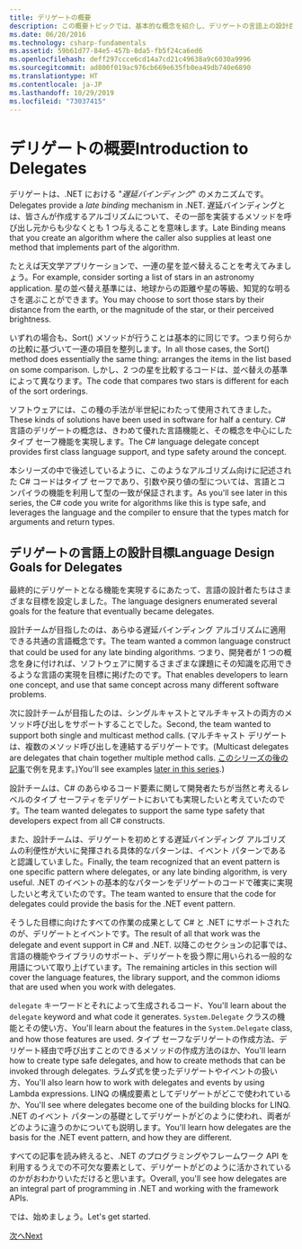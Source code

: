 ```yaml
---
title: デリゲートの概要
description: この概要トピックでは、基本的な概念を紹介し、デリゲートの言語上の設計目標について説明します。
ms.date: 06/20/2016
ms.technology: csharp-fundamentals
ms.assetid: 59b61d77-84e5-457b-8da5-fb5f24ca6ed6
ms.openlocfilehash: deff297ccce6cd14a7cd21c49638a9c6030a9996
ms.sourcegitcommit: ad800f019ac976cb669e635fb0ea49db740e6890
ms.translationtype: HT
ms.contentlocale: ja-JP
ms.lasthandoff: 10/29/2019
ms.locfileid: "73037415"
---
```

# <a name="introduction-to-delegates"></a><span data-ttu-id="b8466-103">デリゲートの概要</span><span class="sxs-lookup"><span data-stu-id="b8466-103">Introduction to Delegates</span></span>

<span data-ttu-id="b8466-104">デリゲートは、.NET における "*遅延バインディング*" のメカニズムです。</span><span class="sxs-lookup"><span data-stu-id="b8466-104">Delegates provide a *late binding* mechanism in .NET.</span></span> <span data-ttu-id="b8466-105">遅延バインディングとは、皆さんが作成するアルゴリズムについて、その一部を実装するメソッドを呼び出し元からも少なくとも 1 つ与えることを意味します。</span><span class="sxs-lookup"><span data-stu-id="b8466-105">Late Binding means that you create an algorithm where the caller also supplies at least one method that implements part of the algorithm.</span></span>

<span data-ttu-id="b8466-106">たとえば天文学アプリケーションで、一連の星を並べ替えることを考えてみましょう。</span><span class="sxs-lookup"><span data-stu-id="b8466-106">For example, consider sorting a list of stars in an astronomy application.</span></span>
<span data-ttu-id="b8466-107">星の並べ替え基準には、地球からの距離や星の等級、知覚的な明るさを選ぶことができます。</span><span class="sxs-lookup"><span data-stu-id="b8466-107">You may choose to sort those stars by their distance from the earth, or the magnitude of the star, or their perceived brightness.</span></span>

<span data-ttu-id="b8466-108">いずれの場合も、Sort() メソッドが行うことは基本的に同じです。つまり何らかの比較に基づいて一連の項目を整列します。</span><span class="sxs-lookup"><span data-stu-id="b8466-108">In all those cases, the Sort() method does essentially the same thing: arranges the items in the list based on some comparison.</span></span> <span data-ttu-id="b8466-109">しかし、2 つの星を比較するコードは、並べ替えの基準によって異なります。</span><span class="sxs-lookup"><span data-stu-id="b8466-109">The code that compares two stars is different for each of the sort orderings.</span></span>

<span data-ttu-id="b8466-110">ソフトウェアには、この種の手法が半世紀にわたって使用されてきました。</span><span class="sxs-lookup"><span data-stu-id="b8466-110">These kinds of solutions have been used in software for half a century.</span></span>
<span data-ttu-id="b8466-111">C# 言語のデリゲートの概念は、きわめて優れた言語機能と、その概念を中心にしたタイプ セーフ機能を実現します。</span><span class="sxs-lookup"><span data-stu-id="b8466-111">The C# language delegate concept provides first class language support, and type safety around the concept.</span></span>

<span data-ttu-id="b8466-112">本シリーズの中で後述しているように、このようなアルゴリズム向けに記述された C# コードはタイプ セーフであり、引数や戻り値の型については、言語とコンパイラの機能を利用して型の一致が保証されます。</span><span class="sxs-lookup"><span data-stu-id="b8466-112">As you'll see later in this series, the C# code you write for algorithms like this is type safe, and leverages the language and the compiler to ensure that the types match for arguments and return types.</span></span>

## <a name="language-design-goals-for-delegates"></a><span data-ttu-id="b8466-113">デリゲートの言語上の設計目標</span><span class="sxs-lookup"><span data-stu-id="b8466-113">Language Design Goals for Delegates</span></span>

<span data-ttu-id="b8466-114">最終的にデリゲートとなる機能を実現するにあたって、言語の設計者たちはさまざまな目標を設定しました。</span><span class="sxs-lookup"><span data-stu-id="b8466-114">The language designers enumerated several goals for the feature that eventually became delegates.</span></span>

<span data-ttu-id="b8466-115">設計チームが目指したのは、あらゆる遅延バインディング アルゴリズムに適用できる共通の言語概念です。</span><span class="sxs-lookup"><span data-stu-id="b8466-115">The team wanted a common language construct that could be used for any late binding algorithms.</span></span> <span data-ttu-id="b8466-116">つまり、開発者が 1 つの概念を身に付ければ、ソフトウェアに関するさまざまな課題にその知識を応用できるような言語の実現を目標に掲げたのです。</span><span class="sxs-lookup"><span data-stu-id="b8466-116">That enables developers to learn one concept, and use that same concept across many different software problems.</span></span>

<span data-ttu-id="b8466-117">次に設計チームが目指したのは、シングルキャストとマルチキャストの両方のメソッド呼び出しをサポートすることでした。</span><span class="sxs-lookup"><span data-stu-id="b8466-117">Second, the team wanted to support both single and multicast method calls.</span></span> <span data-ttu-id="b8466-118">(マルチキャスト デリゲートは、複数のメソッド呼び出しを連結するデリゲートです。</span><span class="sxs-lookup"><span data-stu-id="b8466-118">(Multicast delegates are delegates that chain together multiple method calls.</span></span> <span data-ttu-id="b8466-119">[このシリーズの後の記事](delegate-class.md)で例を見ます。)</span><span class="sxs-lookup"><span data-stu-id="b8466-119">You'll see examples [later in this series](delegate-class.md).)</span></span> 

<span data-ttu-id="b8466-120">設計チームは、C# のあらゆるコード要素に関して開発者たちが当然と考えるレベルのタイプ セーフティをデリゲートにおいても実現したいと考えていたのです。</span><span class="sxs-lookup"><span data-stu-id="b8466-120">The team wanted delegates to support the same type safety that developers expect from all C# constructs.</span></span> 

<span data-ttu-id="b8466-121">また、設計チームは、デリゲートを初めとする遅延バインディング アルゴリズムの利便性が大いに発揮される具体的なパターンは、イベント パターンであると認識していました。</span><span class="sxs-lookup"><span data-stu-id="b8466-121">Finally, the team recognized that an event pattern is one specific pattern where delegates, or any late binding algorithm, is very useful.</span></span> <span data-ttu-id="b8466-122">.NET のイベントの基本的なパターンをデリゲートのコードで確実に実現したいと考えていたのです。</span><span class="sxs-lookup"><span data-stu-id="b8466-122">The team wanted to ensure that the code for delegates could provide the basis for the .NET event pattern.</span></span>

<span data-ttu-id="b8466-123">そうした目標に向けたすべての作業の成果として C# と .NET にサポートされたのが、デリゲートとイベントです。</span><span class="sxs-lookup"><span data-stu-id="b8466-123">The result of all that work was the delegate and event support in C# and .NET.</span></span> <span data-ttu-id="b8466-124">以降このセクションの記事では、言語の機能やライブラリのサポート、デリゲートを扱う際に用いられる一般的な用語について取り上げています。</span><span class="sxs-lookup"><span data-stu-id="b8466-124">The remaining articles in this section will cover the language features, the library support, and the common idioms that are used when you work with delegates.</span></span>

<span data-ttu-id="b8466-125">`delegate` キーワードとそれによって生成されるコード、</span><span class="sxs-lookup"><span data-stu-id="b8466-125">You'll learn about the `delegate` keyword and what code it generates.</span></span> <span data-ttu-id="b8466-126">`System.Delegate` クラスの機能とその使い方、</span><span class="sxs-lookup"><span data-stu-id="b8466-126">You'll learn about the features in the `System.Delegate` class, and how those features are used.</span></span> <span data-ttu-id="b8466-127">タイプ セーフなデリゲートの作成方法、デリゲート経由で呼び出すことのできるメソッドの作成方法のほか、</span><span class="sxs-lookup"><span data-stu-id="b8466-127">You'll learn how to create type safe delegates, and how to create methods that can be invoked through delegates.</span></span> <span data-ttu-id="b8466-128">ラムダ式を使ったデリゲートやイベントの扱い方、</span><span class="sxs-lookup"><span data-stu-id="b8466-128">You'll also learn how to work with delegates and events by using Lambda expressions.</span></span> <span data-ttu-id="b8466-129">LINQ の構成要素としてデリゲートがどこで使われているか、</span><span class="sxs-lookup"><span data-stu-id="b8466-129">You'll see where delegates become one of the building blocks for LINQ.</span></span> <span data-ttu-id="b8466-130">.NET のイベント パターンの基礎としてデリゲートがどのように使われ、両者がどのように違うのかについても説明します。</span><span class="sxs-lookup"><span data-stu-id="b8466-130">You'll learn how delegates are the basis for the .NET event pattern, and how they are different.</span></span>

<span data-ttu-id="b8466-131">すべての記事を読み終えると、.NET のプログラミングやフレームワーク API を利用するうえでの不可欠な要素として、デリゲートがどのように活かされているのかがおわかりいただけると思います。</span><span class="sxs-lookup"><span data-stu-id="b8466-131">Overall, you'll see how delegates are an integral part of programming in .NET and working with the framework APIs.</span></span>

<span data-ttu-id="b8466-132">では、始めましょう。</span><span class="sxs-lookup"><span data-stu-id="b8466-132">Let's get started.</span></span>

[<span data-ttu-id="b8466-133">次へ</span><span class="sxs-lookup"><span data-stu-id="b8466-133">Next</span></span>](delegate-class.md)
